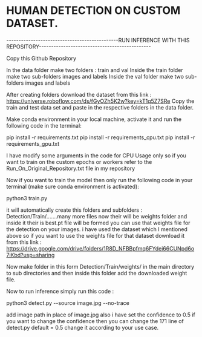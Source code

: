 # HUMAN DETECTION ON CUSTOM DATASET.


----------------------------------------------RUN INFERENCE WITH THIS REPOSITORY----------------------------------------------

Copy this Github Repository

In the data folder make two folders : train and val
Inside the train folder make two sub-folders images and labels
Inside the val folder make two sub-folders images and labels

After creating folders download the dataset from this link : https://universe.roboflow.com/ds/fGyOZh5K2w?key=kT1q5Z7SRe
Copy the train and test data set and paste in the respective folders in the data folder.

Make conda environment in your local machine, activate it and run the following code in the terminal:

pip install -r requirements.txt
pip install -r requirements_cpu.txt
pip install -r requirements_gpu.txt

I have modify some arguments in the code for CPU Usage only so if you want to train on the custom epochs or workers refer to the Run_On_Original_Repository.txt file in my repository

Now if you want to train the model then only run the following code in your terminal (make sure conda environment is activated):

python3 train.py

it will automatically create this folders and subfolders : Detection/Train/.......many more files
now their will be weights folder and inside it their is best.pt file will be formed you can use that weights file for the detection on your images.
i have used the dataset which I mentioned above so if you want to use the weights file for that dataset download it from this link : https://drive.google.com/drive/folders/1R8D_NFBBpfmq6FYdei66CUNpd6o7iKbd?usp=sharing

Now make folder in this form Detection/Train/weights/ in the main directory to sub directories and then inside this folder add the downloaded weight file.

Now to run inference simply run this code :

python3 detect.py --source image.jpg --no-trace

add image path in place of image.jpg also i have set the confidence to 0.5 if you want to change the confidence then you can change the 171 line of detect.py default = 0.5 change it according to your use case.

